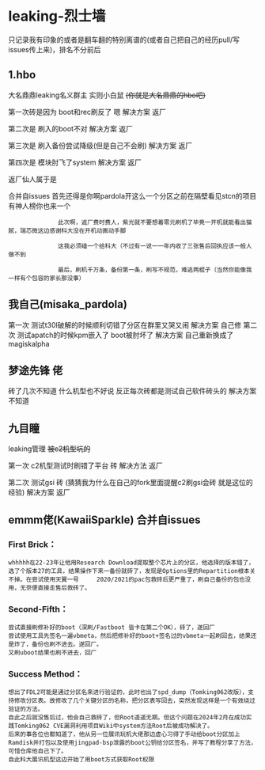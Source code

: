 # leaking-烈士墙
只记录我有印象的或者是翻车翻的特别离谱的(或者自己把自己的经历pull/写issues传上来)，排名不分前后

## 1.hbo
  大名鼎鼎leaking名义群主 实则小白鼠
  ~~(你就是大名鼎鼎的hbo吧)~~
  
  第一次砖是因为 boot和rec刷反了 嗯 解决方案 返厂
  
  第二次是 刷入的boot不对 解决方案 返厂
  
  第三次是 刷入备份尝试降级(但是自己不会刷) 解决方案 返厂
  
  第四次是 模块肘飞了system 解决方案 返厂
  
  返厂仙人属于是
  
   合并自issues   首先还得是你啊pardola开这么一个分区之前在隔壁看见stcn的项目有神人榜你也来一个
   
                  此次啊，返厂费时费人，紫光就不要想着零元刷机了毕竟一开机就能看出猫腻，瑞芯微这边感谢科大没在开机动画动手脚
                  
                  这我必须磕一个给科大（不过有一说一一年内收了三张售后回执应该一般人做不到
                  
                  最后，刷机千万条，备份第一条，刷写不规范，难逃两棍子（当然你能像我一样有个包容的家长那没事）
   
## 我自己(misaka_pardola)
  第一次 测试t30l破解的时候顺利切错了分区在群里又哭又闹 解决方案 自己修
  第二次 测试apatch的时候kpm嵌入了 boot被肘坏了 解决方案 自己重新换成了magiskalpha
   
## 梦途先锋 佬
  砖了几次不知道 什么机型也不好说 反正每次砖都是测试自己软件砖头的 解决方案不知道

## 九目瞳
  leaking管理 ~~被c2机型坑的~~
  
  第一次 c2机型测试时刷错了平台 砖 解决方法 返厂
  
  第二次 测试gsi 砖 (猜猜我为什么在自己的fork里面提醒c2刷gsi会砖 就是这位的经验) 解决方案 返厂
  
## emmm佬(KawaiiSparkle) 合并自issues
  ### First Brick：
    whhhhh在22-23年让他用Research Download提取整个芯片上的分区，他选择的版本错了，选了个版本27的工具，结果操作下来一备份就砖了，发现是Options里的Repartition根本关不掉。在尝试使用天翼一号     2020/2021的pac包救砖后更严重了，刷自己备份的包也没用，无奈便直接走售后救砖了。
  ### Second-Fifth：
    尝试直接刷修补好的boot（深刷/Fastboot 皆卡在第二个OK），砖了，遂回厂
    尝试使用工具先签名一遍vbmeta，然后把修补好的boot+签名过的vbmeta一起刷回去，结果还是炸了，备份也刷不进去。遂回厂。
    又刷uboot结果也刷不进去，回厂
  ### Success Method：
    想出了FDL2可能是通过分区名来进行验证的，此时也出了spd_dump（Tomking062改版），支持修改分区表。故修改了几个关键分区的名称，把分区表写回去，突然发现这样是一个有效绕过验证的方法。
    自此之后就没售后过，他会自己救砖了，但Root遥遥无期。但这个问题在2024年2月在成功实践Tomking062 CVE漏洞利用项目Wiki中system方法Root后被成功解决了。
    后来的事各位也都知道了，他从另一位展讯玩机大佬那边虚心习得了手动给boot分区加上Ramdisk并打包以及使用jingpad-bsp泄露的boot公钥给分区签名，并写了教程分享了方法，可惜仓库他自己下了。
    自此科大展讯机型这边开始了用boot方式获取Root权限

